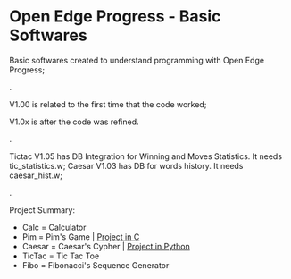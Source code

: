 # Open Edge Progress - Basic Softwares
Basic softwares created to understand programming with Open Edge Progress;

.

V1.00 is related to the first time that the code worked;

V1.0x is after the code was refined.

.

Tictac V1.05 has DB Integration for Winning and Moves Statistics. It needs tic_statistics.w;
Caesar V1.03 has DB for words history. It needs caesar_hist.w;

.

Project Summary:
- Calc = Calculator
- Pim = Pim's Game | [Project in C](https://github.com/raphaelfrei/PIMS_Game)
- Caesar = Caesar's Cypher | [Project in Python](https://github.com/raphaelfrei/simple-caesar_cypher)
- TicTac = Tic Tac Toe
- Fibo = Fibonacci's Sequence Generator
